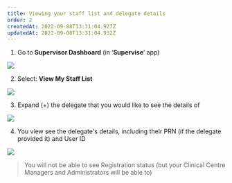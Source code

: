 ```yaml
---
title: Viewing your staff list and delegate details
order: 2
createdAt: 2022-09-08T13:31:04.927Z
updatedAt: 2022-09-08T13:31:04.932Z
---
```

1. Go to **Supervisor Dashboard** (in ‘**Supervise**’ app) ​

![](/img/em-3-07-Viewing.jpg)

2. Select: **View My Staff List​**

![](/img/em-3-08-Viewing.jpg)

3. Expand (+) the delegate that you would like to see the details of​

![](/img/em-3-09-Viewing.jpg)

4. You view see the delegate's details, including their PRN (if the delegate provided it) and User ID

![](/img/em-3-10-Viewing.jpg)

> You will not be able to see Registration status (but your Clinical Centre Managers and Administrators will be able to) ​